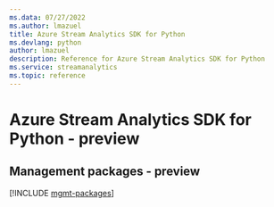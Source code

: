 ```yaml
---
ms.data: 07/27/2022
ms.author: lmazuel
title: Azure Stream Analytics SDK for Python
ms.devlang: python
author: lmazuel
description: Reference for Azure Stream Analytics SDK for Python
ms.service: streamanalytics
ms.topic: reference
---
```

# Azure Stream Analytics SDK for Python - preview

## Management packages - preview
[!INCLUDE [mgmt-packages](stream-analytics-mgmt-index.md)]